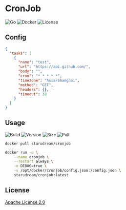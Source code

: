 # CronJob

![Go](https://github.com/starudream/cronjob/workflows/Go/badge.svg)
![Docker](https://github.com/starudream/cronjob/workflows/Docker/badge.svg)
![License](https://img.shields.io/badge/license-Apache%20License%202.0-blue)

## Config

```json
{
  "tasks": [
    {
      "name": "test",
      "url": "https://api.github.com/",
      "body": "",
      "cron": "* * * * *",
      "timezone": "Asia/Shanghai",
      "method": "GET",
      "headers": {},
      "timeout": 30
    }
  ]
}
```

## Usage

![Build](https://img.shields.io/docker/cloud/build/starudream/cronjob)
![Version](https://img.shields.io/docker/v/starudream/cronjob)
![Size](https://img.shields.io/docker/image-size/starudream/cronjob/latest)
![Pull](https://img.shields.io/docker/pulls/starudream/cronjob)

```bash
docker pull starudream/cronjob
```

```bash
docker run -d \
    --name cronjob \
    --restart always \
    -e DEBUG=true \
    -v /opt/docker/cronjob/config.json:/config.json \
    starudream/cronjob:latest
```

## License

[Apache License 2.0](./LICENSE)
